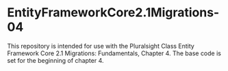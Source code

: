 # EntityFrameworkCore2.1Migrations-04
This repository is intended for use with the Pluralsight Class Entity Framework Core 2.1 Migrations: Fundamentals, Chapter 4.
The base code is set for the beginning of chapter 4.
